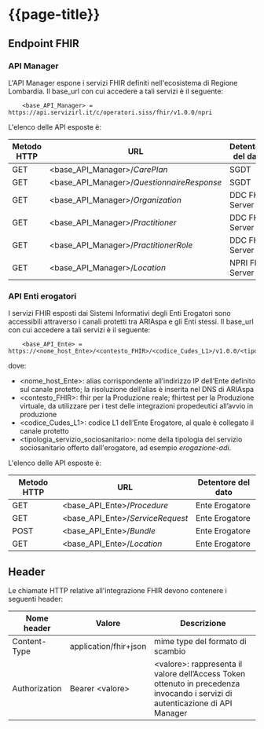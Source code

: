 # {{page-title}}

## Endpoint FHIR

### API Manager
L'API Manager espone i servizi FHIR definiti nell'ecosistema di Regione Lombardia. 
Il base_url con cui accedere a tali servizi è il seguente:
        
        <base_API_Manager> = https://api.servizirl.it/c/operatori.siss/fhir/v1.0.0/npri

L'elenco delle API esposte è:

|Metodo HTTP|URL|Detentore del dato|
|---|---|---|
|GET|<base_API_Manager>/_CarePlan_|SGDT|
|GET|<base_API_Manager>/_QuestionnaireResponse_|SGDT|
|GET|<base_API_Manager>/_Organization_|DDC FHIR Server|
|GET|<base_API_Manager>/_Practitioner_|DDC FHIR Server|
|GET|<base_API_Manager>/_PractitionerRole_|DDC FHIR Server|
|GET|<base_API_Manager>/_Location_|NPRI FHIR Server|

### API Enti erogatori
I servizi FHIR esposti dai Sistemi Informativi degli Enti Erogatori sono accessibili attraverso i canali protetti tra ARIAspa e gli Enti stessi.
Il base_url con cui accedere a tali servizi è il seguente:

        <base_API_Ente> = https://<nome_host_Ente>/<contesto_FHIR>/<codice_Cudes_L1>/v1.0.0/<tipologia_servizio_sociosanitario>

dove:
- <nome_host_Ente>: alias corrispondente all’indirizzo IP dell’Ente definito sul canale protetto; la risoluzione dell’alias è inserita nel DNS di ARIAspa
- <contesto_FHIR>: fhir per la Produzione reale; fhirtest per la Produzione virtuale, da utilizzare per i test delle integrazioni propedeutici all’avvio in produzione
- <codice_Cudes_L1>: codice L1 dell’Ente Erogatore, al quale è collegato il canale protetto
- <tipologia_servizio_sociosanitario>: nome della tipologia del servizio sociosanitario offerto dall'erogatore, ad esempio _erogazione-adi_.

L'elenco delle API esposte è:

|Metodo HTTP|URL|Detentore del dato|
|---|---|---|
|GET|<base_API_Ente>/_Procedure_|Ente Erogatore|
|GET|<base_API_Ente>/_ServiceRequest_|Ente Erogatore|
|POST|<base_API_Ente>/_Bundle_|Ente Erogatore|
|GET|<base_API_Ente>/_Location_|Ente Erogatore|

## Header 
Le chiamate HTTP relative all'integrazione FHIR devono contenere i seguenti header:

|Nome header|Valore|Descrizione|
|---|---|---|
|Content-Type|application/fhir+json|mime type del formato di scambio|
|Authorization | Bearer \<valore\> | \<valore\>: rappresenta il valore dell’Access Token ottenuto in precedenza invocando i servizi di autenticazione di API Manager |


